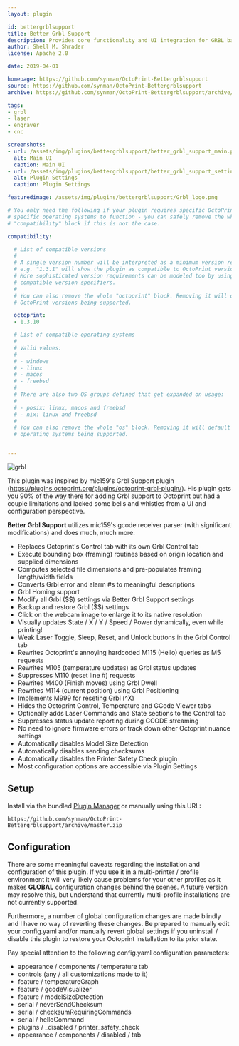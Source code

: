 ```yaml
---
layout: plugin

id: bettergrblsupport
title: Better Grbl Support
description: Provides core functionality and UI integration for GRBL based engravers and CNC machines
author: Shell M. Shrader
license: Apache 2.0

date: 2019-04-01

homepage: https://github.com/synman/OctoPrint-Bettergrblsupport
source: https://github.com/synman/OctoPrint-Bettergrblsupport
archive: https://github.com/synman/OctoPrint-Bettergrblsupport/archive/master.zip

tags:
- grbl
- laser
- engraver
- cnc

screenshots:
- url: /assets/img/plugins/bettergrblsupport/better_grbl_support_main.png
  alt: Main UI
  caption: Main UI
- url: /assets/img/plugins/bettergrblsupport/better_grbl_support_settings.png
  alt: Plugin Settings
  caption: Plugin Settings

featuredimage: /assets/img/plugins/bettergrblsupport/Grbl_logo.png

# You only need the following if your plugin requires specific OctoPrint versions or
# specific operating systems to function - you can safely remove the whole
# "compatibility" block if this is not the case.

compatibility:

  # List of compatible versions
  #
  # A single version number will be interpreted as a minimum version requirement,
  # e.g. "1.3.1" will show the plugin as compatible to OctoPrint versions 1.3.1 and up.
  # More sophisticated version requirements can be modeled too by using PEP440
  # compatible version specifiers.
  #
  # You can also remove the whole "octoprint" block. Removing it will default to all
  # OctoPrint versions being supported.

  octoprint:
  - 1.3.10

  # List of compatible operating systems
  #
  # Valid values:
  #
  # - windows
  # - linux
  # - macos
  # - freebsd
  #
  # There are also two OS groups defined that get expanded on usage:
  #
  # - posix: linux, macos and freebsd
  # - nix: linux and freebsd
  #
  # You can also remove the whole "os" block. Removing it will default to all
  # operating systems being supported.


---
```


![grbl](https://raw.githubusercontent.com/gnea/gnea-Media/master/Grbl%20Logo/Grbl%20Logo%20250px.png)

This plugin was inspired by mic159's Grbl Support plugin (https://plugins.octoprint.org/plugins/octoprint-grbl-plugin/).  His plugin gets you 90% of the way there for adding Grbl support to Octoprint but had a couple limitations and lacked some bells and whistles from a UI and configuration perspective.

**Better Grbl Support** utilizes mic159's gcode receiver parser (with significant modifications) and does much, much more:

* Replaces Octoprint's Control tab with its own Grbl Control tab
* Execute bounding box (framing) routines based on origin location and supplied dimensions
* Computes selected file dimensions and pre-populates framing length/width fields
* Converts Grbl error and alarm #s to meaningful descriptions
* Grbl Homing support
* Modify all Grbl ($$) settings via Better Grbl Support settings
* Backup and restore Grbl ($$) settings
* Click on the webcam image to enlarge it to its native resolution
* Visually updates State / X / Y / Speed / Power dynamically, even while printing!
* Weak Laser Toggle, Sleep, Reset, and Unlock buttons in the Grbl Control tab
* Rewrites Octoprint's annoying hardcoded M115 (Hello) queries as M5 requests
* Rewrites M105 (temperature updates) as Grbl status updates
* Suppresses M110 (reset line #) requests
* Rewrites M400 (Finish moves) using Grbl Dwell
* Rewrites M114 (current position) using Grbl Positioning
* Implements M999 for reseting Grbl (^X)
* Hides the Octoprint Control, Temperature and GCode Viewer tabs
* Optionally adds Laser Commands and State sections to the Control tab
* Suppresses status update reporting during GCODE streaming
* No need to ignore firmware errors or track down other Octoprint nuance settings
* Automatically disables Model Size Detection
* Automatically disables sending checksums
* Automatically disables the Printer Safety Check plugin
* Most configuration options are accessible via Plugin Settings

## Setup

Install via the bundled [Plugin Manager](https://github.com/foosel/OctoPrint/wiki/Plugin:-Plugin-Manager)
or manually using this URL:

    https://github.com/synman/OctoPrint-Bettergrblsupport/archive/master.zip

## Configuration

There are some meaningful caveats regarding the installation and configuration of this plugin.  If you use it in a multi-printer / profile environment it will very likely cause problems for your other profiles as it makes **GLOBAL** configuration changes behind the scenes.  A future version may resolve this, but understand that currently multi-profile installations are not currently supported.

Furthermore, a number of global configuration changes are made blindly and I have no way of reverting these changes.  Be prepared to manually edit your config.yaml and/or manually revert global settings if you uninstall / disable this plugin to restore your Octoprint installation to its prior state.

Pay special attention to the following config.yaml configuration parameters:

* appearance / components / temperature tab
* controls (any / all customizations made to it)
* feature / temperatureGraph
* feature / gcodeVisualizer
* feature / modelSizeDetection
* serial / neverSendChecksum
* serial / checksumRequiringCommands
* serial / helloCommand
* plugins / _disabled / printer_safety_check
* appearance / components / disabled / tab
